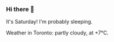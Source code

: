 ### Hi there :wave:

It's Saturday! I'm probably sleeping.

Weather in Toronto: partly cloudy, at +7°C.
